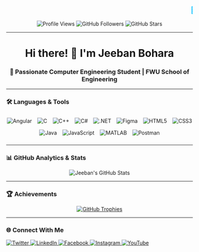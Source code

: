 <!-- Scrolling Welcome Banner -->
<h2 align="center">
  <marquee behavior="scroll" direction="left" scrollamount="8" style="color:#00BFFF; font-weight:bold; font-size: 18px;">
    💙 Welcome to my GitHub! 
    I'm Jeeban Bohara — Computer Engineering Student | Coder | Designer | Developer | Cricket Lover 🏏
  </marquee>
</h2>




<!-- Profile Stats Badges -->
<p align="center">
  <img src="https://komarev.com/ghpvc/?username=jeeban25&label=Profile%20Views&color=blue&style=flat-square" alt="Profile Views" />
  <img src="https://img.shields.io/github/followers/jeeban25?label=Followers&style=flat-square&color=brightgreen" alt="GitHub Followers" />
  <img src="https://img.shields.io/github/stars/jeeban25?label=Stars&style=flat-square&color=yellow" alt="GitHub Stars" />
</p>





---

<h1 align="center">Hi there! 👋 I'm Jeeban Bohara</h1>
<h3 align="center">🚀 Passionate Computer Engineering Student | FWU School of Engineering</h3>

---




### 🛠️ Languages & Tools

<div align="center" style="display: flex; flex-wrap: wrap; justify-content: center; gap: 15px; padding: 10px 0;">
  <img src="https://img.shields.io/badge/Angular-DD0031?style=for-the-badge&logo=angular&logoColor=white" alt="Angular" />
  <img src="https://img.shields.io/badge/C-00599C?style=for-the-badge&logo=c&logoColor=white" alt="C" />
  <img src="https://img.shields.io/badge/C++-00599C?style=for-the-badge&logo=c%2B%2B&logoColor=white" alt="C++" />
  <img src="https://img.shields.io/badge/C%23-239120?style=for-the-badge&logo=c-sharp&logoColor=white" alt="C#" />
  <img src="https://img.shields.io/badge/.NET-512BD4?style=for-the-badge&logo=dotnet&logoColor=white" alt=".NET" />
  <img src="https://img.shields.io/badge/Figma-F24E1E?style=for-the-badge&logo=figma&logoColor=white" alt="Figma" />
  <img src="https://img.shields.io/badge/HTML5-E34F26?style=for-the-badge&logo=html5&logoColor=white" alt="HTML5" />
  <img src="https://img.shields.io/badge/CSS3-1572B6?style=for-the-badge&logo=css3&logoColor=white" alt="CSS3" />
  <img src="https://img.shields.io/badge/Java-007396?style=for-the-badge&logo=java&logoColor=white" alt="Java" />
  <img src="https://img.shields.io/badge/JavaScript-F7DF1E?style=for-the-badge&logo=javascript&logoColor=black" alt="JavaScript" />
  <img src="https://img.shields.io/badge/MATLAB-0076A8?style=for-the-badge&logo=mathworks&logoColor=white" alt="MATLAB" />
  <img src="https://img.shields.io/badge/Postman-FF6C37?style=for-the-badge&logo=postman&logoColor=white" alt="Postman" />
</div>




---

### 📊 GitHub Analytics & Stats
<p align="center">
  <img src="https://github-readme-stats.vercel.app/api?username=jeeban25&show_icons=true&count_private=true&theme=tokyonight&hide_border=false&locale=en" alt="Jeeban's GitHub Stats" />
</p>





---

### 🏆 Achievements
<p align="center">
  <a href="https://github.com/ryo-ma/github-profile-trophy">
    <img src="https://github-profile-trophy.vercel.app/?username=jeeban25&theme=dracula&no-frame=true&no-bg=true&margin-w=10" alt="GitHub Trophies" />
  </a>
</p>

---





### 🌐 Connect With Me
<p align="left">
  <a href="https://twitter.com/jeebanbohara" target="_blank">
    <img src="https://img.shields.io/badge/Twitter-1DA1F2?style=for-the-badge&logo=twitter&logoColor=white" alt="Twitter" />
  </a>
  <a href="https://www.linkedin.com/in/jeeban-bohara/" target="_blank">
    <img src="https://img.shields.io/badge/LinkedIn-0A66C2?style=for-the-badge&logo=linkedin&logoColor=white" alt="LinkedIn" />
  </a>
  <a href="https://www.facebook.com/jeeban.bohara.924428" target="_blank">
    <img src="https://img.shields.io/badge/Facebook-1877F2?style=for-the-badge&logo=facebook&logoColor=white" alt="Facebook" />
  </a>
  <a href="https://www.instagram.com/jeeban_25?igsh=bhg0bmn1egm4ahrp" target="_blank">
    <img src="https://img.shields.io/badge/Instagram-E4405F?style=for-the-badge&logo=instagram&logoColor=white" alt="Instagram" />
  </a>
  <a href="https://www.youtube.com/@jeebanboharaofficial6877" target="_blank">
    <img src="https://img.shields.io/badge/YouTube-FF0000?style=for-the-badge&logo=youtube&logoColor=white" alt="YouTube" />
  </a>
</p>
